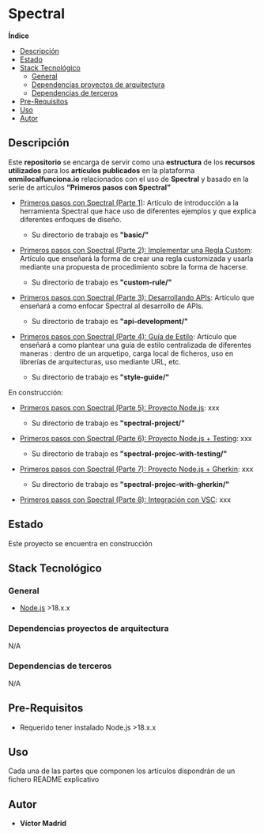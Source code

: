 <h1>Spectral</h1>





**Índice**
- [Descripción](#descripción)
- [Estado](#estado)
- [Stack Tecnológico](#stack-tecnológico)
  - [General](#general)
  - [Dependencias proyectos de arquitectura](#dependencias-proyectos-de-arquitectura)
  - [Dependencias de terceros](#dependencias-de-terceros)
- [Pre-Requisitos](#pre-requisitos)
- [Uso](#uso)
- [Autor](#autor)





## Descripción

Este **repositorio** se encarga de servir como una **estructura** de los **recursos utilizados** para los **artículos publicados** en la plataforma **enmilocalfunciona.io** relacionados con el uso de **Spectral** y basado en la serie de artículos **“Primeros pasos con Spectral”**

* [Primeros pasos con Spectral (Parte 1)](https://www.enmilocalfunciona.io/primeros-pasos-con-spectral/): Artículo de introducción a la herramienta Spectral que hace uso de diferentes ejemplos y que explica diferentes enfoques de diseño.
  * Su directorio de trabajo es **"basic/"**

* [Primeros pasos con Spectral (Parte 2): Implementar una Regla Custom](https://www.enmilocalfunciona.io/primeros-pasos-con-spectral-parte-2-implementar-una-regla-custom/): Artículo que enseñará la forma de crear una regla customizada y usarla mediante una propuesta de procedimiento sobre la forma de hacerse.
  * Su directorio de trabajo es **"custom-rule/"**

* [Primeros pasos con Spectral (Parte 3): Desarrollando APIs](https://www.enmilocalfunciona.io/primeros-pasos-con-spectral-parte-3-desarrollando-apis): Artículo que enseñará a como enfocar Spectral al desarrollo de APIs.
  * Su directorio de trabajo es **"api-development/"**

* [Primeros pasos con Spectral (Parte 4): Guía de Estilo](https://www.enmilocalfunciona.io/primeros-pasos-con-spectral-parte-4-guia-de-estilo-de-apis): Artículo que enseñará a como plantear una guía de estilo centralizada de diferentes maneras : dentro de un arquetipo, carga local de ficheros, uso en librerías de arquitecturas, uso mediante URL, etc.
  * Su directorio de trabajo es **"style-guide/"**

En construcción:

* [Primeros pasos con Spectral (Parte 5): Proyecto Node.js](https://www.enmilocalfunciona.io/): xxx
  * Su directorio de trabajo es **"spectral-project/"**

* [Primeros pasos con Spectral (Parte 6): Proyecto Node.js + Testing](https://www.enmilocalfunciona.io/primeros-pasos-con-spectral-parte-6-proyecto-node-js-testing): xxx
  * Su directorio de trabajo es **"spectral-projec-with-testing/"**

* [Primeros pasos con Spectral (Parte 7): Proyecto Node.js + Gherkin](https://www.enmilocalfunciona.io/primeros-pasos-con-spectral-parte-7-proyecto-node-js-gherkin): xxx
  * Su directorio de trabajo es **"spectral-projec-with-gherkin/"**

* [Primeros pasos con Spectral (Parte 8): Integración con VSC](https://www.enmilocalfunciona.io/primeros-pasos-con-spectral-parte-8-integracion-con-vsc): xxx




## Estado

Este proyecto se encuentra en construcción





## Stack Tecnológico

### General

* [Node.js](https://nodejs.org/es) >18.x.x


### Dependencias proyectos de arquitectura

N/A


### Dependencias de terceros

N/A





## Pre-Requisitos

* Requerido tener instalado Node.js >18.x.x




## Uso

Cada una de las partes que componen los artículos dispondrán de un fichero README explicativo





## Autor

* **Víctor Madrid**